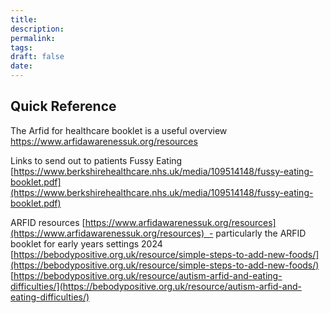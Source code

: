 ```yaml
---
title:
description: 
permalink: 
tags: 
draft: false
date:
---
```





## Quick Reference
The Arfid for healthcare booklet is a useful overview
https://www.arfidawarenessuk.org/resources


Links to send out to patients
Fussy Eating
[https://www.berkshirehealthcare.nhs.uk/media/109514148/fussy-eating-booklet.pdf](https://www.berkshirehealthcare.nhs.uk/media/109514148/fussy-eating-booklet.pdf)

ARFID resources
[https://www.arfidawarenessuk.org/resources](https://www.arfidawarenessuk.org/resources)  - particularly the ARFID booklet for early years settings 2024
[https://bebodypositive.org.uk/resource/simple-steps-to-add-new-foods/](https://bebodypositive.org.uk/resource/simple-steps-to-add-new-foods/)
[https://bebodypositive.org.uk/resource/autism-arfid-and-eating-difficulties/](https://bebodypositive.org.uk/resource/autism-arfid-and-eating-difficulties/)